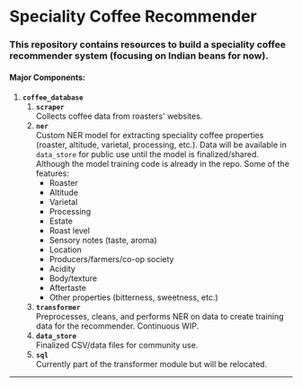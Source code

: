 # Speciality Coffee Recommender

### This repository contains resources to build a speciality coffee recommender system (focusing on Indian beans for now).

#### Major Components:

1. **`coffee_database`**
    1. **`scraper`**  
       Collects coffee data from roasters' websites.
    2. **`ner`**  
       Custom NER model for extracting speciality coffee properties (roaster, altitude, varietal, processing, etc.). Data will be available in `data_store` for public use until the model is finalized/shared. Although the model training code is already in the repo. Some of the features:
        - Roaster
        - Altitude
        - Varietal
        - Processing
        - Estate
        - Roast level
        - Sensory notes (taste, aroma)
        - Location
        - Producers/farmers/co-op society
        - Acidity
        - Body/texture
        - Aftertaste
        - Other properties (bitterness, sweetness, etc.)
    3. **`transformer`**  
       Preprocesses, cleans, and performs NER on data to create training data for the recommender. Continuous WIP.
    4. **`data_store`**  
       Finalized CSV/data files for community use.
    5. **`sql`**  
       Currently part of the transformer module but will be relocated.

---
